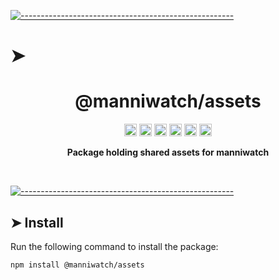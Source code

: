 <!-- ⚠️ This README has been generated from the file(s) "../package_readme_blueprint.md" ⚠️-->
[![-----------------------------------------------------](https://raw.githubusercontent.com/andreasbm/readme/master/assets/lines/water.png)](#h1-aligncentermanniwatchassetsh1)

# ➤ <h1 align="center">@manniwatch/assets</h1>
<p align="center">
		<a href="https://github.com/manniwatch/manniwatch/actions?query=workflow%3ATest+branch%3Amaster"><img alt="Test" src="https://github.com/manniwatch/manniwatch/workflows/Test/badge.svg?branch=master&event=push" height="20"/></a>
<a href="https://badge.fury.io/js/%40manniwatch%2Fclient-ng"><img alt="npm version" src="https://badge.fury.io/js/%40manniwatch%2Fclient-ng.svg" height="20"/></a>
<a href="https://github.com/manniwatch/manniwatch/blob/master/LICENSE"><img alt="GitHub license" src="https://img.shields.io/github/license/manniwatch/manniwatch" height="20"/></a>
<a href="https://david-dm.org/manniwatch/manniwatch?path=packages/client-ng"><img alt="dependencies Status" src="https://david-dm.org/manniwatch/manniwatch/status.svg?path=packages/client-ng" height="20"/></a>
<a href="https://david-dm.org/manniwatch/manniwatch?path=packages/client-ng&type=dev"><img alt="devDependencies Status" src="https://david-dm.org/manniwatch/manniwatch/dev-status.svg?path=packages/client-ng" height="20"/></a>
<a href="https://github.com/manniwatch/manniwatch/graphs/contributors"><img alt="GitHub contributors" src="https://img.shields.io/github/contributors-anon/manniwatch/manniwatch" height="20"/></a>
	</p>


<p align="center">
  <b>Package holding shared assets for manniwatch</b></br>
  <sub><sub>
</p>

<br />



[![-----------------------------------------------------](https://raw.githubusercontent.com/andreasbm/readme/master/assets/lines/water.png)](#install)

## ➤ Install

Run the following command to install the package:

```
npm install @manniwatch/assets
```
